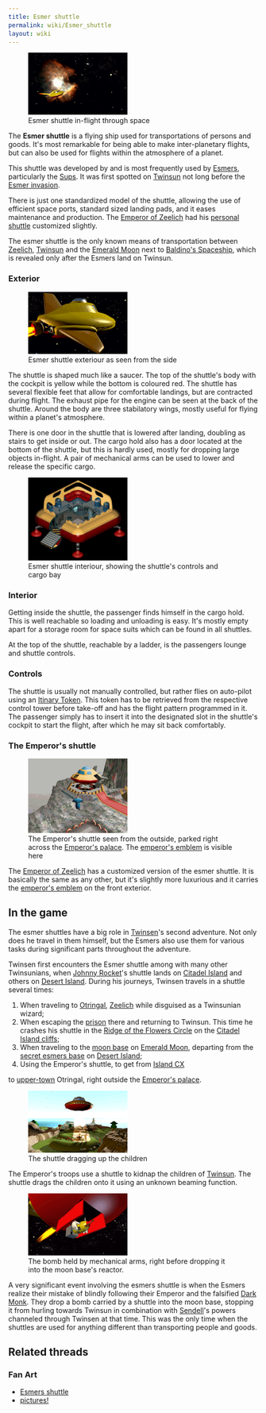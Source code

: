 ```yaml
---
title: Esmer shuttle
permalink: wiki/Esmer_shuttle
layout: wiki
---
```


<figure>
<img
src="assets/lba2/_cutscenes/screenshot-lba2-movies-07-esmers_shuttle-voyagez43.gif"
title="Esmer shuttle in-flight through space" width="200" />
<figcaption>Esmer shuttle in-flight through space</figcaption>
</figure>

The **Esmer shuttle** is a flying ship used for transportations of
persons and goods. It's most remarkable for being able to make
inter-planetary flights, but can also be used for flights within the
atmosphere of a planet.

This shuttle was developed by and is most frequently used by
[Esmers](Esmer "wikilink"), particularly the [Sups](Sup "wikilink"). It
was first spotted on [Twinsun](Twinsun "wikilink") not long before the
[Esmer invasion](Esmer#The_Esmer_invasion "wikilink").

There is just one standardized model of the shuttle, allowing the use of
efficient space ports, standard sized landing pads, and it eases
maintenance and production. The [Emperor of
Zeelich](Emperor_of_Zeelich "wikilink") had his [personal
shuttle](#The_Emperor\'s_shuttle "wikilink") customized slightly.

The esmer shuttle is the only known means of transportation between
[Zeelich](Zeelich "wikilink"), [Twinsun](Twinsun "wikilink") and the
[Emerald Moon](Emerald_Moon "wikilink") next to [Baldino's
Spaceship](Baldino's_Spaceship "wikilink"), which is revealed only after
the Esmers land on Twinsun.

### Exterior

<figure>
<img
src="assets/lba2/_cutscenes/screenshot-lba2-movies-07-esmers_shuttle-voyagez09.gif"
title="Esmer shuttle exteriour as seen from the side" width="200" />
<figcaption>Esmer shuttle exteriour as seen from the side</figcaption>
</figure>

The shuttle is shaped much like a saucer. The top of the shuttle's body
with the cockpit is yellow while the bottom is coloured red. The shuttle
has several flexible feet that allow for comfortable landings, but are
contracted during flight. The exhaust pipe for the engine can be seen at
the back of the shuttle. Around the body are three stabilatory wings,
mostly useful for flying within a planet's atmosphere.

There is one door in the shuttle that is lowered after landing, doubling
as stairs to get inside or out. The cargo hold also has a door located
at the bottom of the shuttle, but this is hardly used, mostly for
dropping large objects in-flight. A pair of mechanical arms can be used
to lower and release the specific cargo.

<figure>
<img src="assets/lba2/emerald_moon/shuttle.jpg"
title="Esmer shuttle interiour, showing the shuttle&#39;s controls and cargo bay"
width="200" />
<figcaption>Esmer shuttle interiour, showing the shuttle's controls and
cargo bay</figcaption>
</figure>

### Interior

Getting inside the shuttle, the passenger finds himself in the cargo
hold. This is well reachable so loading and unloading is easy. It's
mostly empty apart for a storage room for space suits which can be found
in all shuttles.

At the top of the shuttle, reachable by a ladder, is the passengers
lounge and shuttle controls.

### Controls

The shuttle is usually not manually controlled, but rather flies on
auto-pilot using an [Itinary Token](Itinary_Token "wikilink"). This
token has to be retrieved from the respective control tower before
take-off and has the flight pattern programmed in it. The passenger
simply has to insert it into the designated slot in the shuttle's
cockpit to start the flight, after which he may sit back comfortably.

### The Emperor's shuttle

<figure>
<img
src="assets/lba2/_screenshots/screenshot-lba2-ingame-otringal-emperial_shuttle_platform.gif"
title="The Emperor&#39;s shuttle seen from the outside, parked right across the Emperor&#39;s palace. The emperor&#39;s emblem is visible here"
width="200" />
<figcaption>The Emperor's shuttle seen from the outside, parked right
across the <a href="Emperor&#39;s_palace" title="wikilink">Emperor's
palace</a>. The <a href="emperor&#39;s_emblem"
title="wikilink">emperor's emblem</a> is visible here</figcaption>
</figure>

The [Emperor of Zeelich](Emperor_of_Zeelich "wikilink") has a customized
version of the esmer shuttle. It is basically the same as any other, but
it's slightly more luxurious and it carries the [emperor's
emblem](emperor's_emblem "wikilink") on the front exterior.

## In the game

The esmer shuttles have a big role in [Twinsen](Twinsen "wikilink")'s
second adventure. Not only does he travel in them himself, but the
Esmers also use them for various tasks during significant parts
throughout the adventure.

Twinsen first encounters the Esmer shuttle among with many other
Twinsunians, when [Johnny Rocket](Johnny_Rocket "wikilink")'s shuttle
lands on [Citadel Island](Citadel_Island "wikilink") and others on
[Desert Island](Desert_Island "wikilink"). During his journeys, Twinsen
travels in a shuttle several times:

1.  When traveling to [Otringal](Otringal "wikilink"),
    [Zeelich](Zeelich "wikilink") while disguised as a Twinsunian
    wizard;
2.  When escaping the [prison](Otringal_prison "wikilink") there and
    returning to Twinsun. This time he crashes his shuttle in the [Ridge
    of the Flowers Circle](Ridge_of_the_Flowers_Circle "wikilink") on
    the [Citadel Island cliffs](Citadel_Island_cliffs "wikilink");
3.  When traveling to the [moon base](moon_base "wikilink") on [Emerald
    Moon](Emerald_Moon "wikilink"), departing from the [secret esmers
    base](secret_esmers_base "wikilink") on [Desert
    Island](Desert_Island "wikilink");
4.  Using the Emperor's shuttle, to get from [Island
    CX](Island_CX "wikilink")

to [upper-town](Upper_city "wikilink") Otringal, right outside the
[Emperor's palace](Emperor's_palace "wikilink").

</li>
</ol>

<figure>
<img
src="assets/lba2/_cutscenes/screenshot-lba2-movies-12-children_abduction-enfa362.gif"
title="The shuttle dragging up the children" width="200" />
<figcaption>The shuttle dragging up the children</figcaption>
</figure>

The Emperor's troops use a shuttle to kidnap the children of
[Twinsun](Twinsun "wikilink"). The shuttle drags the children onto it
using an unknown beaming function.

<figure>
<img
src="assets/lba2/_cutscenes/screenshot-lba2-movies-25-ending_1-end1865.gif"
title="The bomb held by mechanical arms, right before dropping it into the moon base&#39;s reactor."
width="200" />
<figcaption>The bomb held by mechanical arms, right before dropping it
into the moon base's reactor.</figcaption>
</figure>

A very significant event involving the esmers shuttle is when the Esmers
realize their mistake of blindly following their Emperor and the
falsified [Dark Monk](Dark_Monk "wikilink"). They drop a bomb carried by
a shuttle into the moon base, stopping it from hurling towards Twinsun
in combination with [Sendell](Sendell "wikilink")'s powers channeled
through Twinsen at that time. This was the only time when the shuttles
are used for anything different than transporting people and goods.

## Related threads

### Fan Art

- [Esmers
  shuttle](http://forum.magicball.net/showthread.php?p=34217#post34217)
- [pictures!](http://forum.magicball.net/showthread.php?p=111337#post111337)
